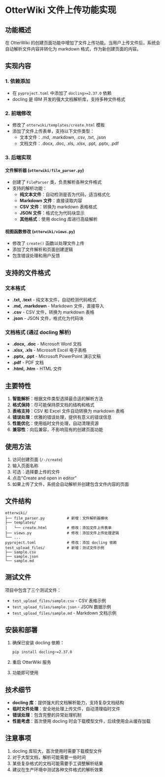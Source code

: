 # OtterWiki 文件上传功能实现

## 功能概述

在 OtterWiki 的创建页面功能中增加了文件上传功能。当用户上传文件后，系统会自动解析文件内容并转化为 markdown 格式，作为新创建页面的内容。

## 实现内容

### 1. 依赖添加
- 在 `pyproject.toml` 中添加了 `docling>=2.37.0` 依赖
- docling 是 IBM 开发的强大文档解析库，支持多种文件格式

### 2. 前端修改
- 修改了 `otterwiki/templates/create.html` 模板
- 添加了文件上传表单，支持以下文件类型：
  - 文本文件：.md, .markdown, .csv, .txt, .json
  - 文档文件：.docx, .doc, .xls, .xlsx, .ppt, .pptx, .pdf

### 3. 后端实现
#### 文件解析器 (`otterwiki/file_parser.py`)
- 创建了 `FileParser` 类，负责解析各种文件格式
- 支持的解析功能：
  - **纯文本文件**：自动检测是否为代码，适当格式化
  - **Markdown 文件**：直接读取内容
  - **CSV 文件**：转换为 markdown 表格格式
  - **JSON 文件**：格式化为代码块显示
  - **其他格式**：使用 docling 库进行高级解析

#### 视图函数修改 (`otterwiki/views.py`)
- 修改了 `create()` 函数以处理文件上传
- 添加了文件解析和页面创建逻辑
- 包含错误处理和用户反馈

## 支持的文件格式

### 文本格式
- **.txt, .text** - 纯文本文件，自动检测代码格式
- **.md, .markdown** - Markdown 文件，直接导入
- **.csv** - CSV 文件，转换为 markdown 表格
- **.json** - JSON 文件，格式化为代码块

### 文档格式 (通过 docling 解析)
- **.docx, .doc** - Microsoft Word 文档
- **.xlsx, .xls** - Microsoft Excel 电子表格
- **.pptx, .ppt** - Microsoft PowerPoint 演示文稿
- **.pdf** - PDF 文档
- **.html, .htm** - HTML 文件

## 主要特性

1. **智能解析**：根据文件类型选择最合适的解析方法
2. **格式保持**：尽可能保持原文档的结构和格式
3. **表格支持**：CSV 和 Excel 文件自动转换为 markdown 表格
4. **错误处理**：优雅的错误处理，提供有意义的错误信息
5. **性能优化**：使用临时文件处理，自动清理资源
6. **兼容性**：向后兼容，不影响现有的创建页面功能

## 使用方法

1. 访问创建页面 (`/-/create`)
2. 输入页面名称
3. 可选：选择要上传的文件
4. 点击"Create and open in editor"
5. 如果上传了文件，系统会自动解析并创建包含文件内容的页面

## 文件结构

```
otterwiki/
├── file_parser.py          # 新增：文件解析器模块
├── templates/
│   └── create.html         # 修改：添加文件上传表单
├── views.py                # 修改：添加文件上传处理逻辑
└── ...
pyproject.toml              # 修改：添加 docling 依赖
test_upload_files/          # 新增：测试文件示例
├── sample.csv
├── sample.json
└── sample.md
```

## 测试文件

项目中包含了三个测试文件：
- `test_upload_files/sample.csv` - CSV 表格示例
- `test_upload_files/sample.json` - JSON 数据示例  
- `test_upload_files/sample.md` - Markdown 文档示例

## 安装和部署

1. 确保已安装 docling 依赖：
   ```bash
   pip install docling>=2.37.0
   ```

2. 重启 OtterWiki 服务

3. 功能即可使用

## 技术细节

- **docling 库**：提供强大的文档解析能力，支持复杂文档结构
- **临时文件处理**：安全地处理上传文件，自动清理临时文件
- **错误处理**：包含完整的异常处理机制
- **性能考虑**：首次使用 docling 时会下载模型文件，后续使用会从缓存加载

## 注意事项

1. docling 库较大，首次使用时需要下载模型文件
2. 对于大型文档，解析可能需要一些时间
3. 某些复杂格式的文档可能需要手工调整解析结果
4. 建议在生产环境中测试各种文件格式的解析效果
